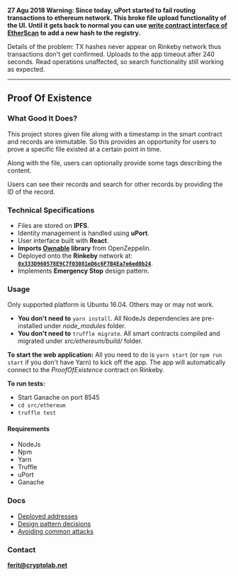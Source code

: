 **27 Agu 2018 Warning: Since today, uPort started to fail routing transactions to ethereum network. This broke file upload functionality of the UI. Until it gets back to normal you can use [write contract interface of EtherScan](https://rinkeby.etherscan.io/address/0x333d960578e9c7f03081ed6c6f7b4ea7e6ed0b24#writeContract) to add a new hash to the registry.**

Details of the problem: TX hashes never appear on Rinkeby network thus transactions don't get confirmed. Uploads to the app timeout after 240 seconds. Read operations unaffected, so search functionality still working as expected.

---------

## Proof Of Existence

### What Good It Does?

This project stores given file along with a timestamp in the smart contract and records are immutable. So this provides an opportunity for users to prove a specific file existed at a certain point in time. 

Along with the file, users can optionally provide some tags describing the content.

Users can see their records and search for other records by providing the ID of the record.

### Technical Specifications

- Files are stored on **IPFS**. 
- Identity management is handled using **uPort**.
- User interface built with **React**.
- **Imports [Ownable](https://github.com/OpenZeppelin/openzeppelin-solidity/blob/master/contracts/ownership/Ownable.sol) library** from OpenZeppelin.
- Deployed onto the **Rinkeby** network at: [**`0x333D960578E9C7f03081eD6c6F7B4Ea7e6ed0b24`**](https://rinkeby.etherscan.io/address/0x333d960578e9c7f03081ed6c6f7b4ea7e6ed0b24#code).
- Implements **Emergency Stop** design pattern.

###  Usage

Only supported platform is Ubuntu 16.04. Others may or may not work.

 - **You don't need to** `yarn install`. All NodeJs dependencies are pre-installed under *node_modules* folder. 
 - **You don't need to** `truffle migrate`. All smart contracts compiled and migrated under *src/ethereum/build/* folder.
 
 **To start the web application:** All you need to do is `yarn start` (or `npm run start` if you don't have Yarn) to kick off the app. The app will automatically connect to the *ProofOfExistence* contract on Rinkeby.
 
 **To run tests:**
  - Start Ganache on port 8545
  - `cd src/ethereum`
  - `truffle test`

#### Requirements
 - NodeJs
 - Npm
 - Yarn
 - Truffle
 - uPort
 - Ganache

### Docs 

- [Deployed addresses](https://github.com/ferittuncer/consensys-dev-final/blob/master/src/ethereum/deployed_addresses.txt)
- [Design pattern decisions](https://github.com/ferittuncer/consensys-dev-final/blob/master/src/ethereum/design_pattern_decisions.md)
- [Avoiding common attacks](https://github.com/ferittuncer/consensys-dev-final/blob/master/src/ethereum/avoiding_common_attacks.md)

### Contact

**ferit@cryptolab.net**
